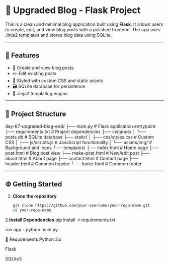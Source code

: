 # 📝 Upgraded Blog - Flask Project

This is a clean and minimal blog application built using **Flask**. It allows users to create, edit, and view blog posts with a polished frontend. The app uses Jinja2 templates and stores blog data using SQLite.

---

## 🚀 Features

- 📰 Create and view blog posts  
- ✏️ Edit existing posts  
- 🎨 Styled with custom CSS and static assets  
- 🗃️ SQLite database for persistence  
- 📄 Jinja2 templating engine  

---

## 📁 Project Structure

day-67-upgraded-blog-end/
├── main.py # Flask application entrypoint
├── requirements.txt # Project dependencies
├── instance/
│ └── posts.db # SQLite database
├── static/
│ ├── css/styles.css # Custom CSS
│ ├── js/scripts.js # JavaScript functionality
│ └── assets/img/ # Background and icons
└── templates/
├── index.html # Home page
├── post.html # Blog post view
├── make-post.html # New/edit post
├── about.html # About page
├── contact.html # Contact page
├── header.html # Common header
└── footer.html # Common footer


---

## ⚙️ Getting Started

1. **Clone the repository**
   ```bash
   git clone https://github.com/your-username/your-repo-name.git
   cd your-repo-name
2.**Install Dependencies**
   pip install -r requirements.txt

run app - python main.py

🧪 Requirements
Python 3.x

Flask

SQLite3

